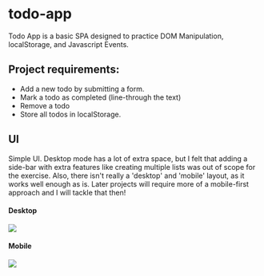 # todo-app

Todo App is a basic SPA designed to practice DOM Manipulation, localStorage, and Javascript Events.

## Project requirements:
- Add a new todo by submitting a form.
- Mark a todo as completed (line-through the text)
- Remove a todo
- Store all todos in localStorage.

## UI
Simple UI. Desktop mode has a lot of extra space, but I felt that adding a side-bar with extra features like creating multiple lists was out of scope for the exercise. Also, there isn't really a 'desktop' and 'mobile' layout, as it works well enough as is. Later projects will require more of a mobile-first approach and I will tackle that then!
#### Desktop
<img src="https://i.imgur.com/P4WFa9R.png">

#### Mobile
<img src="https://i.imgur.com/ewwgjej.png">
